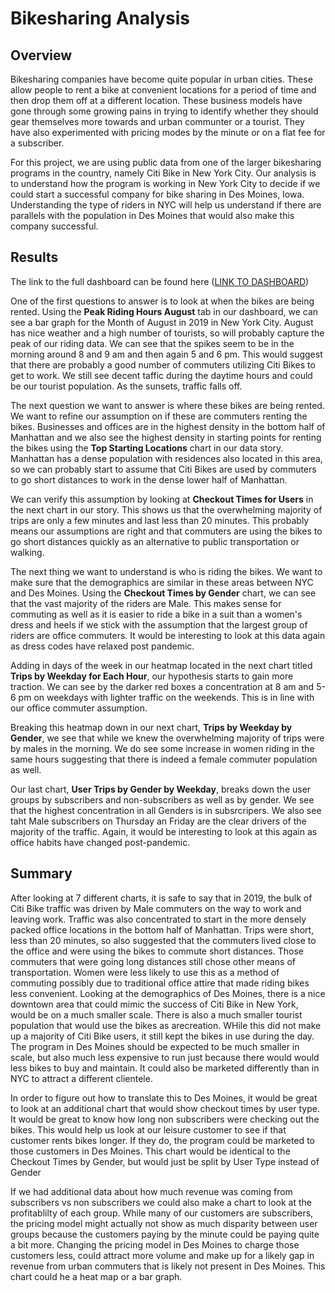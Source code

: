 # Bikesharing Analysis

## Overview

Bikesharing companies have become quite popular in urban cities. These allow people to rent a bike at convenient locations for a period of time and then drop them off at a different location. These business models have gone through some growing pains in trying to identify whether they should gear themselves more towards and urban communter or a tourist. They have also experimented with pricing modes by the minute or on a flat fee for a subscriber. 

For this project, we are using public data from one of the larger bikesharing programs in the country, namely Citi Bike in New York City. Our analysis is to understand how the program is working in New York City to decide if we could start a successful company for bike sharing in Des Moines, Iowa. Understanding the type of riders in NYC will help us understand if there are parallels with the population in Des Moines that would also make this company successful. 

## Results

The link to the full dashboard can be found here ([LINK TO DASHBOARD](https://public.tableau.com/app/profile/erin.vigil/viz/BikesharingNYC_16670576911040/Story1?publish=yes))

One of the first questions to answer is to look at when the bikes are being rented. Using the **Peak Riding Hours August** tab in our dashboard, we can see a bar graph for the Month of August in 2019 in New York City. August has nice weather and a high number of tourists, so will probably capture the peak of our riding data. We can see that the spikes seem to be in the morning around 8 and 9 am and then again 5 and 6 pm. This would suggest that there are probably a good number of commuters utilizing Citi Bikes to get to work. We still see decent taffic during the daytime hours and could be our tourist population. As the sunsets, traffic falls off.

The next question we want to answer is where these bikes are being rented. We want to refine our assumption on if these are commuters renting the bikes. Businesses and offices are in the highest density in the bottom half of Manhattan and we also see the highest density in starting points for renting the bikes using the **Top Starting Locations** chart in our data story. Manhattan has a dense population with residences also located in this area, so we can probably start to assume that Citi Bikes are used by commuters to go short distances to work in the dense lower half of Manhattan.

We can verify this assumption by looking at **Checkout Times for Users** in the next chart in our story. This shows us that the overwhelming majority of trips are only a few minutes and last less than 20 minutes. This probably means our assumptions are right and that commuters are using the bikes to go short distances quickly as an alternative to public transportation or walking.

The next thing we want to understand is who is riding the bikes. We want to make sure that the demographics are similar in these areas between NYC and Des Moines. Using the **Checkout Times by Gender** chart, we can see that the vast majority of the riders are Male. This makes sense for commuting as well as it is easier to ride a bike in a suit than a women's dress and heels if we stick with the assumption that the largest group of riders are office commuters.  It would be interesting to look at this data again as dress codes have relaxed post pandemic.

Adding in days of the week in our heatmap located in the next chart titled **Trips by Weekday for Each Hour**, our hypothesis starts to gain more traction. We can see by the darker red boxes a concentration at 8 am and 5-6 pm on weekdays with lighter traffic on the weekends. This is in line with our office commuter assumption.

Breaking this heatmap down in our next chart, **Trips by Weekday by Gender**, we see that while we knew the overwhelming majority of trips were by males in the morning. We do see some increase in women riding in the same hours suggesting that there is indeed a female commuter population as well.

Our last chart, **User Trips by Gender by Weekday**, breaks down the user groups by subscribers and non-subscribers as well as by gender. We see that the highest concentration in all Genders is in subsrcripers. We also see taht Male subscribers on Thursday an Friday are the clear drivers of the majority of the traffic. Again, it would be interesting to look at this again as office habits have changed post-pandemic.


## Summary

After looking at 7 different charts, it is safe to say that in 2019, the bulk of Citi Bike traffic was driven by Male commuters on the way to work and leaving work. Traffic was also concentrated to start in the more densely packed office locations in the bottom half of Manhattan. Trips were short, less than 20 minutes, so also suggested that the commuters lived close to the office and were using the bikes to commute short distances. Those commuters that were going long distances still chose other means of transportation. Women were less likely to use this as a method of commuting possibly due to traditional office attire that made riding bikes less convenient.  Looking at the demographics of Des Moines, there is a nice downtown area that could mimic the success of Citi Bike in New York, would be on a much smaller scale. There is also a much smaller tourist population that would use the bikes as arecreation. WHile this did not make up a majority of Citi Bike users, it still kept the bikes in use during the day. The program in Des Moines should be expected to be much smaller in scale, but also much less expensive to run just because there would would less bikes to buy and maintain. It could also be marketed differently than in NYC to attract a different clientele. 

In order to figure out how to translate this to Des Moines, it would be great to look at an additional chart that would show checkout times by user type. It would be great to know how long non subscribers were checking out the bikes. This would help us look at our leisure customer to see if that customer rents bikes longer. If they do, the program could be marketed to those customers in Des Moines. This chart would be identical to the Checkout Times by Gender, but would just be split by User Type instead of Gender

If we had additional data about how much revenue was coming from subscribers vs non subscribers we could also make a chart to look at the profitablilty of each group. While many of our customers are subscribers, the pricing model might actually not show as much disparity between user groups because the customers paying by the minute could be paying quite a bit more. Changing the pricing model in Des Moines to charge those customers less, could attract more volume and make up for a likely gap in revenue from urban commuters that is likely not present in Des Moines. This chart could he a heat map or a bar graph.
